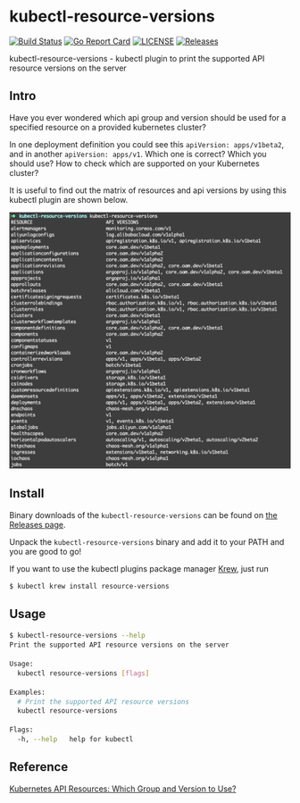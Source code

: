 # kubectl-resource-versions

[![Build Status](https://travis-ci.com/chengshiwen/kubectl-resource-versions.svg?branch=master)](https://travis-ci.com/chengshiwen/kubectl-resource-versions)
[![Go Report Card](https://goreportcard.com/badge/chengshiwen/kubectl-resource-versions)](https://goreportcard.com/report/chengshiwen/kubectl-resource-versions)
[![LICENSE](https://img.shields.io/github/license/chengshiwen/kubectl-resource-versions.svg)](https://github.com/chengshiwen/kubectl-resource-versions/blob/master/LICENSE)
[![Releases](https://img.shields.io/github/release-pre/chengshiwen/kubectl-resource-versions.svg)](https://github.com/chengshiwen/kubectl-resource-versions/releases)

kubectl-resource-versions - kubectl plugin to print the supported API resource versions on the server

## Intro

Have you ever wondered which api group and version should be used for a specified resource on a provided kubernetes cluster?

In one deployment definition you could see this `apiVersion: apps/v1beta2`, and in another `apiVersion: apps/v1`. Which one is correct? Which you should use? How to check which are supported on your Kubernetes cluster?

It is useful to find out the matrix of resources and api versions by using this kubectl plugin are shown below.

![kubectl-resource-versions example](doc/kubectl-resource-versions.png)

## Install

Binary downloads of the `kubectl-resource-versions` can be found on [the Releases page](https://github.com/chengshiwen/kubectl-resource-versions/releases).

Unpack the `kubectl-resource-versions` binary and add it to your PATH and you are good to go!

If you want to use the kubectl plugins package manager [Krew](https://github.com/kubernetes-sigs/krew), just run

```bash
$ kubectl krew install resource-versions
```

## Usage

```bash
$ kubectl-resource-versions --help
Print the supported API resource versions on the server

Usage:
  kubectl resource-versions [flags]

Examples:
  # Print the supported API resource versions
  kubectl resource-versions

Flags:
  -h, --help   help for kubectl
```

## Reference

[Kubernetes API Resources: Which Group and Version to Use?](https://akomljen.com/kubernetes-api-resources-which-group-and-version-to-use/)

